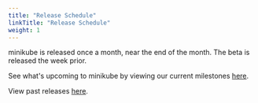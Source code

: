 ```yaml
---
title: "Release Schedule"                                        
linkTitle: "Release Schedule"
weight: 1
---
```


minikube is released once a month, near the end of the month. The beta is released the week prior.

See what's upcoming to minikube by viewing our current milestones [here](https://github.com/nholuongut/minikube/milestones).

View past releases [here](https://github.com/nholuongut/minikube/releases).
